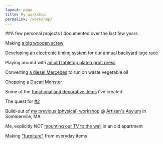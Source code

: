 ```yaml
---
layout: page
title: My workshop
permalink: /workshop/
---
```

##A few personal projects I documented over the last few years

Making [a big wooden screw](https://plus.google.com/photos/115792393894414268922/albums/5714749385460107281?authkey=CMTKuNeQ4bWkjQE)

Developing [an electronic timing system](https://github.com/dotMR/LugeRacerTimer) for our [annual backyard luge race](http://www.ssbla.org)

Playing around with [an old tabletop platen print press](https://picasaweb.google.com/115792393894414268922/Letterpress?authkey=Gv1sRgCIaKrcr9hsicqQE)

Converting [a diesel Mercedes](https://picasaweb.google.com/115792393894414268922/WVOPoweredMercedes300D?authuser=0&amp;authkey=Gv1sRgCIP7jYffrsemGw&amp;feat=directlink) to run on waste vegetable oil

Chopping [a Ducati Monster](https://plus.google.com/photos/115792393894414268922/albums/5716275425528592801?authkey=CP6qr-WJ3NGsdw)

Some of the [functional and decorative items](https://plus.google.com/photos/115792393894414268922/albums/5714985022215448385?authkey=CLail9-C3JCJGQ) i've created

The quest for [#2](https://plus.google.com/photos/115792393894414268922/albums/5714748445341988305?authkey=CKbh4_7Hzaa9eA)

Build-out of [my previous (physical) workshop](https://plus.google.com/photos/115792393894414268922/albums/5714988482230637489?authkey=CPylpoev9pWFpgE) @ [Artisan's Asylum](http://www.artisansasylum.com) in Sommerville, MA

Me, explicitly _NOT_ [mounting our TV to the wall](https://plus.google.com/photos/115792393894414268922/albums/5714747989139568561?authkey=CNvqioLWsdniMA) in an old apartment

Making ["furniture"](https://plus.google.com/photos/115792393894414268922/albums/5714986824918870801?authkey=CKbqk5qI5LOPAg) from everyday items
